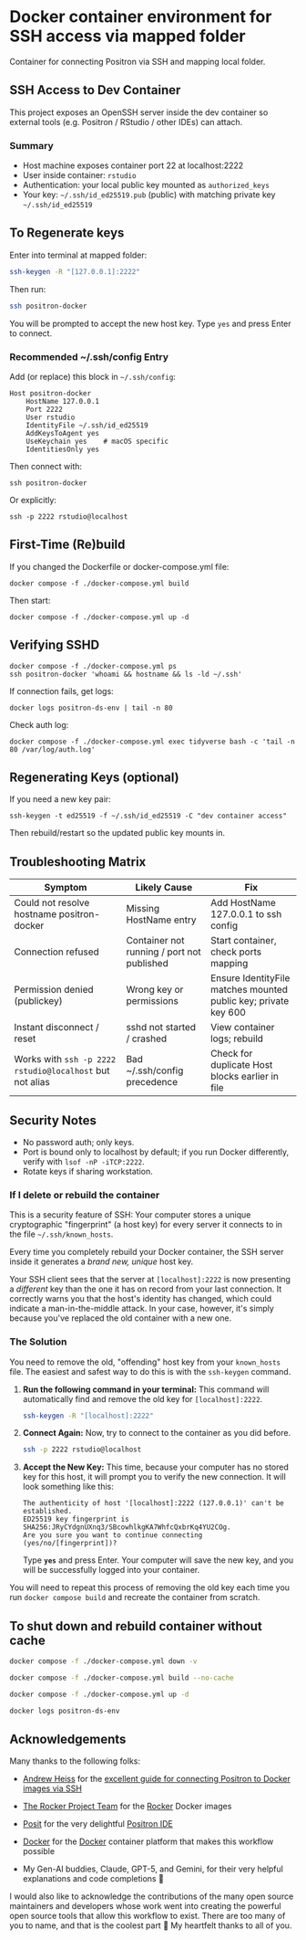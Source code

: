 # Docker container environment for SSH access via mapped folder

Container for connecting Positron via SSH and mapping local folder.

## SSH Access to Dev Container

This project exposes an OpenSSH server inside the dev container so external tools (e.g. Positron / RStudio / other IDEs) can attach.

### Summary

-   Host machine exposes container port 22 at localhost:2222
-   User inside container: `rstudio`
-   Authentication: your local public key mounted as `authorized_keys`
-   Your key: `~/.ssh/id_ed25519.pub` (public) with matching private key `~/.ssh/id_ed25519`

## To Regenerate keys

Enter into terminal at mapped folder:

``` bash
ssh-keygen -R "[127.0.0.1]:2222"
```

Then run:

``` bash
ssh positron-docker
```

You will be prompted to accept the new host key. Type `yes` and press Enter to connect.

### Recommended \~/.ssh/config Entry

Add (or replace) this block in `~/.ssh/config`:

```
Host positron-docker
    HostName 127.0.0.1
    Port 2222
    User rstudio
    IdentityFile ~/.ssh/id_ed25519
    AddKeysToAgent yes
    UseKeychain yes    # macOS specific
    IdentitiesOnly yes
```

Then connect with:

```
ssh positron-docker
```

Or explicitly:

```
ssh -p 2222 rstudio@localhost
```

## First-Time (Re)build

If you changed the Dockerfile or docker-compose.yml file:

```
docker compose -f ./docker-compose.yml build
```

Then start:

```
docker compose -f ./docker-compose.yml up -d
```

## Verifying SSHD

```
docker compose -f ./docker-compose.yml ps
ssh positron-docker 'whoami && hostname && ls -ld ~/.ssh'
```

If connection fails, get logs:

```
docker logs positron-ds-env | tail -n 80
```

Check auth log:

```
docker compose -f ./docker-compose.yml exec tidyverse bash -c 'tail -n 80 /var/log/auth.log'
```

## Regenerating Keys (optional)

If you need a new key pair:

```
ssh-keygen -t ed25519 -f ~/.ssh/id_ed25519 -C "dev container access"
```

Then rebuild/restart so the updated public key mounts in.

## Troubleshooting Matrix

| Symptom | Likely Cause | Fix |
|-------------------------|-------------------|----------------------------|
| Could not resolve hostname positron-docker | Missing HostName entry | Add HostName 127.0.0.1 to ssh config |
| Connection refused | Container not running / port not published | Start container, check ports mapping |
| Permission denied (publickey) | Wrong key or permissions | Ensure IdentityFile matches mounted public key; private key 600 |
| Instant disconnect / reset | sshd not started / crashed | View container logs; rebuild |
| Works with `ssh -p 2222 rstudio@localhost` but not alias | Bad \~/.ssh/config precedence | Check for duplicate Host blocks earlier in file |

## Security Notes

-   No password auth; only keys.
-   Port is bound only to localhost by default; if you run Docker differently, verify with `lsof -nP -iTCP:2222`.
-   Rotate keys if sharing workstation.

### If I delete or rebuild the container

This is a security feature of SSH: Your computer stores a unique cryptographic "fingerprint" (a host key) for every server it connects to in the file `~/.ssh/known_hosts`.

Every time you completely rebuild your Docker container, the SSH server inside it generates a *brand new, unique* host key.

Your SSH client sees that the server at `[localhost]:2222` is now presenting a *different* key than the one it has on record from your last connection. It correctly warns you that the host's identity has changed, which could indicate a man-in-the-middle attack. In your case, however, it's simply because you've replaced the old container with a new one.

### The Solution

You need to remove the old, "offending" host key from your `known_hosts` file. The easiest and safest way to do this is with the `ssh-keygen` command.

1.  **Run the following command in your terminal:** This command will automatically find and remove the old key for `[localhost]:2222`.

    ``` bash
    ssh-keygen -R "[localhost]:2222"
    ```

2.  **Connect Again:** Now, try to connect to the container as you did before.

    ``` bash
    ssh -p 2222 rstudio@localhost
    ```

3.  **Accept the New Key:** This time, because your computer has no stored key for this host, it will prompt you to verify the new connection. It will look something like this:

    ```
    The authenticity of host '[localhost]:2222 (127.0.0.1)' can't be established.
    ED25519 key fingerprint is SHA256:JRyCYdgnUXnq3/SBcowhlkgKA7WhfcQxbrKq4YU2COg.
    Are you sure you want to continue connecting (yes/no/[fingerprint])?
    ```

    Type **`yes`** and press Enter. Your computer will save the new key, and you will be successfully logged into your container.

You will need to repeat this process of removing the old key each time you run `docker compose build` and recreate the container from scratch.

## To shut down and rebuild container without cache

``` bash
docker compose -f ./docker-compose.yml down -v

docker compose -f ./docker-compose.yml build --no-cache

docker compose -f ./docker-compose.yml up -d

docker logs positron-ds-env
```

## Acknowledgements

Many thanks to the following folks:

-   [Andrew Heiss](https://github.com/andrewheiss) for the [excellent guide for connecting Positron to Docker images via SSH](https://www.andrewheiss.com/blog/2025/07/05/positron-ssh-docker/)

-   [The Rocker Project Team](https://www.rocker-project.org/) for the [Rocker](https://hub.docker.com/u/rocker) Docker images

-   [Posit](https://posit.org/) for the very delightful [Positron IDE](https://positron.posit.co/)

-   [Docker](https://www.docker.com/) for the [Docker](https://hub.docker.com/) container platform that makes this workflow possible

-   My Gen-AI buddies, Claude, GPT-5, and Gemini, for their very helpful explanations and code completions 🤖

I would also like to acknowledge the contributions of the many open source maintainers and developers whose work went into creating the powerful open source tools that allow this workflow to exist. There are too many of you to name, and that is the coolest part 🙂 My heartfelt thanks to all of you.
